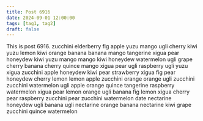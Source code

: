 ```yaml
---
title: Post 6916
date: 2024-09-01 12:00:00
tags: [tag1, tag2]
draft: false
---
```

This is post 6916.
zucchini
elderberry
fig
apple
yuzu
mango
ugli
cherry
kiwi
yuzu
lemon
kiwi
orange
banana
banana
mango
tangerine
xigua
pear
honeydew
kiwi
yuzu
mango
mango
kiwi
honeydew
watermelon
ugli
grape
cherry
banana
cherry
quince
mango
xigua
pear
ugli
raspberry
ugli
yuzu
xigua
zucchini
apple
honeydew
kiwi
pear
strawberry
xigua
fig
pear
honeydew
cherry
lemon
lemon
apple
zucchini
orange
orange
ugli
zucchini
zucchini
watermelon
ugli
apple
orange
quince
tangerine
raspberry
watermelon
xigua
pear
lemon
orange
ugli
banana
fig
lemon
xigua
cherry
pear
raspberry
zucchini
pear
zucchini
watermelon
date
nectarine
honeydew
ugli
banana
ugli
nectarine
orange
banana
nectarine
kiwi
grape
zucchini
quince
watermelon
